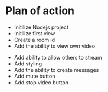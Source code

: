 # Plan of action

+ Initilize Nodejs project
+ Initilize first view
+ Create a room id
+ Add the ability to view own video

- Add ability to allow others to stream 
- Add styling
- Add the ability to create messages
- Add mute button
- Add stop video button